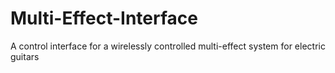 # Multi-Effect-Interface
A control interface for a wirelessly controlled multi-effect system for electric guitars

